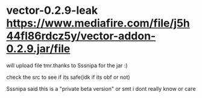 # vector-0.2.9-leak https://www.mediafire.com/file/j5h44fl86rdcz5y/vector-addon-0.2.9.jar/file

will upload file tmr.thanks to Sssnipa for the jar :)

check the src to see if its safe(idk if its obf or not)

Sssnipa said this is a "private beta version" or smt i dont really know or care
